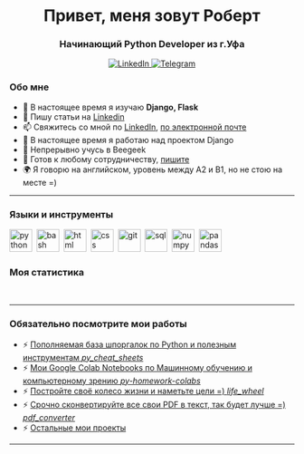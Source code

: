 <!--
**oktober13/oktober13** is a ✨ _special_ ✨ repository because its `README.md` (this file) appears on your GitHub profile.

Here are some ideas to get you started:

- 🔭 I’m currently working on ...
- 🌱 I’m currently learning ...
- 👯 I’m looking to collaborate on ...
- 🤔 I’m looking for help with ...
- 💬 Ask me about ...
- 📫 How to reach me: ...
- 😄 Pronouns: ...
- ⚡ Fun fact: ...
-->
<div id="header" align="center">
    <h1>Привет, меня зовут Роберт</h1>
    <h3>Начинающий Python Developer из г.Уфа</h3>
</div>

<div id="socials" align="center">
    <a href="https://www.linkedin.com/in/robert-khaliullin/">
    <img src="https://img.shields.io/badge/LinkedIn-blue?style=for-the-badge&logo=linkedin&logoColor=white" alt="LinkedIn"/>
  </a>
  <a href="https://t.me/khaliullinr">
    <img src="https://img.shields.io/badge/Telegram-blue?style=for-the-badge&logo=telegram&logoColor=white" alt="Telegram"/>
  </a>
</div>

### Обо мне
- 🌱 В настоящее время я изучаю **Django, Flask**
- 📝 Пишу статьи на [Linkedin](https://www.linkedin.com/in/роберт-халиуллин/)
- 📫 Свяжитесь со мной по [LinkedIn](https://www.linkedin.com/in/robert-khaliullin/), [по электронной почте](mailto:oktober13@proton.me )
- 🔭 В настоящее время я работаю над проектом Django
- 🌱 Непрерывно учусь в Beegeek
- 👯 Готов к любому сотрудничеству, [пишите](mailto:oktober13@proton.me )
- 🌍 Я говорю на английском, уровень между A2 и B1, но не стою на месте =)

---

### Языки и инструменты


<img src="https://cdn.jsdelivr.net/gh/devicons/devicon/icons/python/python-original.svg" title="python" width="40" height="40"/>&nbsp;
<img src="https://cdn.jsdelivr.net/gh/devicons/devicon/icons/bash/bash-original.svg" title="bash" width="40" height="40"/>&nbsp;
<img src="https://cdn.jsdelivr.net/gh/devicons/devicon/icons/html5/html5-original.svg" title="html" width="40" height="40"/>&nbsp;
<img src="https://cdn.jsdelivr.net/gh/devicons/devicon/icons/css3/css3-original.svg" title="css" width="40" height="40"/>&nbsp;
<img src="https://cdn.jsdelivr.net/gh/devicons/devicon/icons/git/git-plain.svg" title="git" width="40" height="40"/>&nbsp;
<img src="https://cdn.jsdelivr.net/gh/devicons/devicon/icons/postgresql/postgresql-original.svg" title="sql" width="40" height="40"/>&nbsp;
<img src="https://cdn.jsdelivr.net/gh/devicons/devicon/icons/numpy/numpy-original.svg" title="numpy" width="40" height="40"/>&nbsp;
<img src="https://cdn.jsdelivr.net/gh/devicons/devicon/icons/pandas/pandas-original.svg" title="pandas" width="40" height="40"/>&nbsp;


### Моя статистика

<div id="stat" align="center">
    <img src="https://github-profile-summary-cards.vercel.app/api/cards/profile-details?username=oktober13&theme=github_dark" alt=""/>
    <img src="https://github-profile-summary-cards.vercel.app/api/cards/most-commit-language?username=oktober13&theme=github_dark" alt=""/>
     <img src="https://github-profile-summary-cards.vercel.app/api/cards/stats?username=oktober13&theme=github_dark" alt=""/>
</div>

---

### Обязательно посмотрите мои работы

- ⚡ [Пополняемая база шпоргалок по Python и полезным инструментам *py_cheat_sheets*](https://github.com/oktober13/py_cheat_sheets)
- ⚡ [Мои Google Colab Notebooks по Машинному обучению и компьютерному зрению *py-homework-colabs*](https://github.com/oktober13/py-homework-colabs)
- ⚡ [Постройте своё колесо жизни и наметьте цели =) *life_wheel*](https://github.com/oktober13/life_wheel)
- ⚡ [Срочно сконвертируйте все свои PDF в текст, так будет лучше =) *pdf_converter*](https://github.com/oktober13/pdf_converter)
- ⚡ [Остальные мои проекты](https://github.com/oktober13?tab=repositories)
  
---
